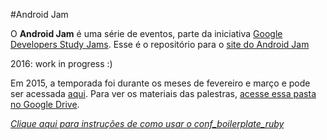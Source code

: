 #Android Jam


O **Android Jam** é uma série de eventos, parte da iniciativa [Google Developers Study Jams](http://developerstudyjams.com/). Esse é o repositório para o [site do Android Jam](http://android.gdgaracaju.com.br/)

2016: work in progress :)

Em 2015, a temporada foi durante os meses de fevereiro e março e pode ser acessada [aqui](http://android.gdgaracaju.com.br/2015/). Para ver os materiais das palestras, [acesse essa pasta no Google Drive](http://goo.gl/kuLXlQ).


*[Clique aqui para instruções de como usar o conf_boilerplate_ruby](https://github.com/maurogeorge/conf_boilerplate_ruby/blob/master/README-pt.md)*